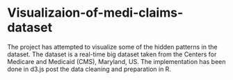 # Visualizaion-of-medi-claims-dataset
The project has attempted to visualize some of the hidden patterns in the dataset. The dataset is a real-time big dataset taken from the Centers for Medicare and Medicaid (CMS), Maryland, US. The implementation has been done in d3.js post the data cleaning and preparation in R.
